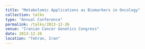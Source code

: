 ```yaml
---
title: "Metabolomic Applications as Biomarkers in Oncology"
collection: talks
type: "Annual Conference"
permalink: /talks/2013-12-26
venue: "Iranian Cancer Genetics Congress"
date: 2013-12-26
location: "Tehran, Iran"
---
```

